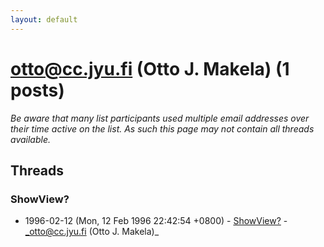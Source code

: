 ```yaml
---
layout: default
---
```


# otto@cc.jyu.fi (Otto J. Makela) (1 posts)

_Be aware that many list participants used multiple email addresses over their time active on the list. As such this page may not contain all threads available._

## Threads

### ShowView?
+ 1996-02-12 (Mon, 12 Feb 1996 22:42:54 +0800) - [ShowView?](/archive/1996/02/9e11481ba049416c4d8eee089ace763694f5bd2d763b747297951734c70f8fb4) - _otto@cc.jyu.fi (Otto J. Makela)_

